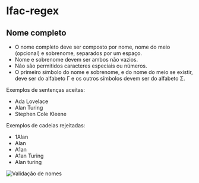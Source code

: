 # lfac-regex

## Nome completo

- O nome completo deve ser composto por nome, nome do meio (opcional) e sobrenome, separados por um espaço.
- Nome e sobrenome devem ser ambos não vazios.
- Não são permitidos caracteres especiais ou números.
- O primeiro símbolo do nome e sobrenome, e do nome do meio se existir, deve ser do alfabeto Γ e os outros símbolos devem ser do alfabeto Σ.

Exemplos de sentenças aceitas:
- Ada Lovelace
- Alan Turing
- Stephen Cole Kleene

Exemplos de cadeias rejeitadas:
- 1Alan
- Alan
- A1an
- A1an Turing
- Alan turing

![Validação de nomes](lfac/images/validação_nomes.png)

